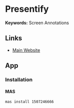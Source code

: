 # Presentify

**Keywords:** Screen Annotations

## Links

- [Main Website](https://presentify.compzets.com)

## App

### Installation

#### MAS

```sh
mas install 1507246666
```
